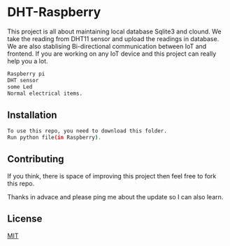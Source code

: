 # DHT-Raspberry

This project is all about maintaining local database Sqlite3 and clound. We take the reading from DHT11 sensor and upload the readings in database. We are also stablising Bi-directional communication between IoT and frontend.
If you are working on any IoT device and this project can really help you a lot.
``` bash
Raspberry pi
DHT sensor 
some Led
Normal electrical items.

```

## Installation
```bash
To use this repo, you need to download this folder.
Run python file(in Raspberry).
```


## Contributing
If you think, there is space of improving this project then feel free to fork this repo.

Thanks in advace and please ping me about the update so I can also learn.

## License
[MIT](https://choosealicense.com/licenses/mit/)
